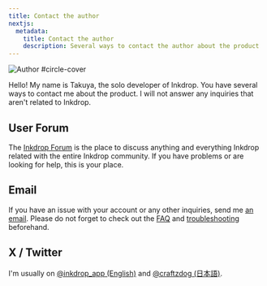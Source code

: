 ```yaml
---
title: Contact the author
nextjs:
  metadata:
    title: Contact the author
    description: Several ways to contact the author about the product
---
```


![Author #circle-cover](/images/author.jpg)

Hello! My name is Takuya, the solo developer of Inkdrop.
You have several ways to contact me about the product.
I will not answer any inquiries that aren&apos;t related to Inkdrop.

## User Forum

The [Inkdrop Forum](https://forum.inkdrop.app/) is the
place to discuss anything and everything Inkdrop related with the
entire Inkdrop community. If you have problems or are looking for
help, this is your place.

## Email

If you have an issue with your account or any other inquiries, send me [an email](mailto:contact@inkdrop.app).
Please do not forget to check out the [FAQ](/faq) and [troubleshooting](/reference/troubleshooting) beforehand.

## X / Twitter

I'm usually on [@inkdrop_app (English)](https://x.com/inkdrop_app) and [@craftzdog (日本語)](https://x.com/craftzdog).
